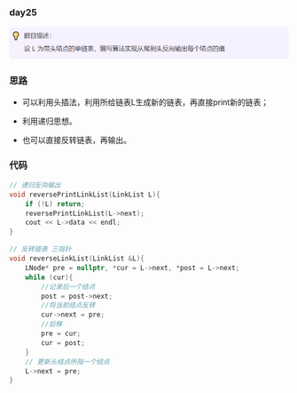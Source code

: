 ### day25

![img.png](img.png)

### 思路

* 可以利用头插法，利用所给链表L生成新的链表，再直接print新的链表；

* 利用递归思想。

* 也可以直接反转链表，再输出。

### 代码
```c
// 递归反向输出
void reversePrintLinkList(LinkList L){
    if (!L) return;
    reversePrintLinkList(L->next);
    cout << L->data << endl;
}
```

```c++
// 反转链表 三指针
void reverseLinkList(LinkList &L){
    LNode* pre = nullptr, *cur = L->next, *post = L->next;
    while (cur){
        //记录后一个结点
        post = post->next;
        //将当前结点反转
        cur->next = pre;
        //后移
        pre = cur;
        cur = post;
    }
    // 更新头结点所指一个结点
    L->next = pre;
}
```